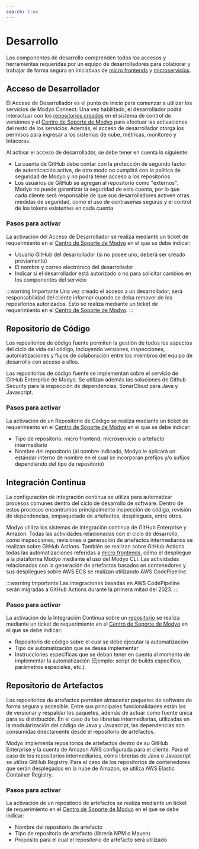 ```yaml
---
search: true
---
```


# Desarrollo

Los componentes de desarrollo comprenden todos los accesos y herramientas requeridas por un equipo de desarrolladores para colaborar y trabajar de forma segura en iniciativas de [micro frontends](../resources/microfrontends.md) y [microservicios](../resources/microservices.md).

## Acceso de Desarrollador
El Acceso de Desarrollador es el punto de inicio para comenzar a utilizar los servicios de Modyo Connect. Una vez habilitado, el desarrollador podrá interactuar con los [repositorios creados](#repositorio-de-codigo) en el sistema de control de versiones y el [Centro de Soporte de Modyo](https://support.modyo.com) para efectuar las activaciones del resto de los servicios. Además, el acceso de desarrollador otorga los permisos para ingresar a los sistemas de nube, métricas, monitoreo y bitácoras.

Al activar el acceso de desarrollador, se debe tener en cuenta lo siguiente:
- La cuenta de GitHub debe contar con la protección de segundo factor de autenticación activa, de otro modo no cumplirá con la política de seguridad de Modyo y no podrá tener acceso a los repositorios
- Los usuarios de GitHub se agregan al repositorio como "externos". Modyo no puede garantizar la seguridad de esta cuenta, por lo que cada cliente será responsable de que sus desarrolladores activen otras medidas de seguridad, como el uso de contraseñas seguras y el control de los tokens existentes en cada cuenta

### Pasos para activar
La activación del Acceso de Desarrollador se realiza mediante un ticket de requerimiento en el [Centro de Soporte de Modyo](https://support.modyo.com) en el que se debe indicar:
- Usuario GitHub del desarrollador (si no posee uno, deberá ser creado previamente)
- El nombre y correo electrónico del desarrollador
- Indicar si el desarrollador está autorizado o no para solicitar cambios en los componentes del servicio

:::warning Importante
Una vez creado el acceso a un desarrollador, será responsabilidad del cliente informar cuando se deba remover de los repositorios autorizados. Esto se realiza mediante un ticket de requerimiento en el [Centro de Soporte de Modyo](https://support.modyo.com).
:::


## Repositorio de Código
Los repositorios de código fuente permiten la gestión de todos los aspectos del ciclo de vida del código, incluyendo versiones, inspecciones, automatizaciones y flujos de colaboración entre los miembros del equipo de desarrollo con acceso a ellos.

Los repositorios de código fuente se implementan sobre el servicio de GitHub Enterprise de Modyo. Se utilizan además las soluciones de Github Security para la inspección de dependencias, SonarCloud para Java y Javascript.

### Pasos para activar
La activación de un Repositorio de Código se realiza mediante un ticket de requerimiento en el [Centro de Soporte de Modyo](https://support.modyo.com) en el que se debe indicar:
- Tipo de repositorio: micro frontend, microservicio o artefacto intermediario
- Nombre del repositorio (al nombre indicado, Modyo le aplicará un estándar interno de nombre en el cual se incorporan prefijos y/o sufijos dependiendo del tipo de repositorio)


## Integración Continua
La configuración de integración continua se utiliza para automatizar procesos comunes dentro del ciclo de desarrollo de software. Dentro de estos procesos encontramos principalmente inspección de código, revisión de dependencias, empaquetado de artefactos, despliegues, entre otros.

Modyo utiliza los sistemas de integración continua de GitHub Enterprise y Amazon. Todas las actividades relacionadas con el ciclo de desarrollo, cómo inspecciones, revisiones o generación de artefactos intermediarios se realizan sobre GitHub Actions. También se realizan sobre GitHub Actions todas las automatizaciones referidas a [micro frontends](../resources/microfrontends.md), cómo el despliegue a la plataforma Modyo mediante el uso del Modyo CLI. Las actividades relacionadas con la generación de artefactos basados en contenedores y sus despliegues sobre AWS ECS se realizan utilizando AWS CodePipeline.

:::warning Importante
Las integraciones basadas en AWS CodePipeline serán migradas a GitHub Actions durante la primera mitad del 2023.
:::

### Pasos para activar
La activación de la Integración Continua sobre un [repositorio](#repositorio-de-codigo) se realiza mediante un ticket de requerimiento en el [Centro de Soporte de Modyo](https://support.modyo.com) en el que se debe indicar:
- Repositorio de código sobre el cual se debe ejecutar la automatización
- Tipo de automatización que se desea implementar
- Instrucciones específicas que se deban tener en cuenta al momento de implementar la automatización (Ejemplo: script de builds específico, parámetros especiales, etc.).


## Repositorio de Artefactos
Los repositorios de artefactos permiten almacenar paquetes de software de forma segura y accesible. Entre sus principales funcionalidades están las de versionar y respaldar los paquetes, además de actuar como fuente única para su distribución. En el caso de las librerías intermediarias, utilizadas en la modularización del código de Java y Javascript, las dependencias son consumidas directamente desde el repositorio de artefactos.

Modyo implementa repositorios de artefactos dentro de su GitHub Enterprise y la cuenta de Amazon AWS configurada para el cliente. Para el caso de los repositorios intermediarios, cómo librerías de Java o Javascript se utiliza GitHub Registry. Para el caso de los repositorios de contenedores que serán desplegados en la nube de Amazon, se utiliza AWS Elastic Container Registry.

### Pasos para activar
La activación de un repositorio de artefactos se realiza mediante un ticket de requerimiento en el [Centro de Soporte de Modyo](https://support.modyo.com) en el que se debe indicar:
- Nombre del repositorio de artefacto
- Tipo de repositorio de artefacto (librería NPM o Maven)
- Propósito para el cual el repositorio de artefacto será utilizado




